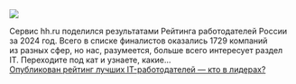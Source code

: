 <!--2025-01-31 12:55:08-->
<div class="yb">
  <div class="rss smaller1 habr"><img src="https://habrastorage.org/getpro/habr/upload_files/4b4/212/bd4/4b4212bd4351338662662a767f1270cf.png" /><p>Сервис hh.ru поделился результатами Рейтинга работодателей России за 2024&nbsp;год. Всего в&nbsp;списке финалистов оказались 1729&nbsp;компаний из&nbsp;разных сфер, но&nbsp;нас, разумеется, больше всего интересует раздел IT. Переходите под кат и узнаете, какие... <br><a class="light" href="https://habr.com/ru/companies/avito/news/878374/?utm_source=habrahabr&utm_medium=rss&utm_campaign=878374">Опубликован рейтинг лучших IT-работодателей — кто в лидерах?</a></div>
</div>
